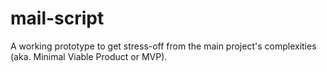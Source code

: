 # mail-script
A working prototype to get stress-off from the main project's complexities (aka. Minimal Viable Product or MVP).
